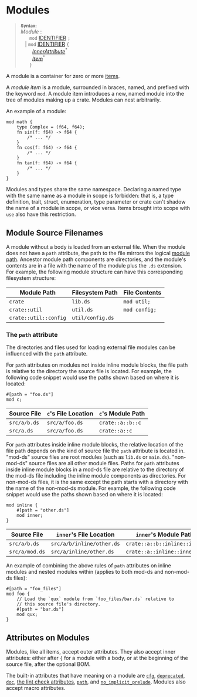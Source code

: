 # Modules

> **<sup>Syntax:</sup>**\
> _Module_ :\
> &nbsp;&nbsp; &nbsp;&nbsp; `mod` [IDENTIFIER] `;`\
> &nbsp;&nbsp; | `mod` [IDENTIFIER] `{`\
> &nbsp;&nbsp; &nbsp;&nbsp;&nbsp;&nbsp; [_InnerAttribute_]<sup>\*</sup>\
> &nbsp;&nbsp; &nbsp;&nbsp;&nbsp;&nbsp; [_Item_]<sup>\*</sup>\
> &nbsp;&nbsp; &nbsp;&nbsp; `}`

A module is a container for zero or more [items].

A _module item_ is a module, surrounded in braces, named, and prefixed with the
keyword `mod`. A module item introduces a new, named module into the tree of
modules making up a crate. Modules can nest arbitrarily.

An example of a module:

```ds
mod math {
    type Complex = (f64, f64);
    fn sin(f: f64) -> f64 {
        /* ... */
    }
    fn cos(f: f64) -> f64 {
        /* ... */
    }
    fn tan(f: f64) -> f64 {
        /* ... */
    }
}
```

Modules and types share the same namespace. Declaring a named type with the
same name as a module in scope is forbidden: that is, a type definition, trait,
struct, enumeration, type parameter or crate can't shadow the name of a
module in scope, or vice versa. Items brought into scope with `use` also have
this restriction.

## Module Source Filenames

A module without a body is loaded from an external file. When the module does
not have a `path` attribute, the path to the file mirrors the logical [module
path]. Ancestor module path components are directories, and the module's
contents are in a file with the name of the module plus the `.ds` extension.
For example, the following module structure can have this corresponding
filesystem structure:

Module Path               | Filesystem Path  | File Contents
------------------------- | ---------------  | -------------
`crate`                   | `lib.ds`         | `mod util;`
`crate::util`             | `util.ds`        | `mod config;`
`crate::util::config`     | `util/config.ds` |

### The `path` attribute

The directories and files used for loading external file modules can be
influenced with the `path` attribute.

For `path` attributes on modules not inside inline module blocks, the file
path is relative to the directory the source file is located. For example, the
following code snippet would use the paths shown based on where it is located:

```ds
#[path = "foo.ds"]
mod c;
```

Source File    | `c`'s File Location | `c`'s Module Path
-------------- | ------------------- | ----------------------
`src/a/b.ds`   | `src/a/foo.ds`      | `crate::a::b::c`
`src/a.ds`     | `src/a/foo.ds`      | `crate::a::c`

For `path` attributes inside inline module blocks, the relative location of
the file path depends on the kind of source file the `path` attribute is
located in. "mod-ds" source files are root modules (such as `lib.ds` or
`main.ds`). "non-mod-ds" source files are all other module files. Paths for `path` attributes inside inline module
blocks in a mod-ds file are relative to the directory of the mod-ds file
including the inline module components as directories. For non-mod-ds files,
it is the same except the path starts with a directory with the name of the
non-mod-ds module. For example, the following code snippet would use the paths
shown based on where it is located:

```ds
mod inline {
    #[path = "other.ds"]
    mod inner;
}
```

Source File    | `inner`'s File Location   | `inner`'s Module Path
-------------- | --------------------------| ----------------------------
`src/a/b.ds`   | `src/a/b/inline/other.ds` | `crate::a::b::inline::inner`
`src/a/mod.ds` | `src/a/inline/other.ds`   | `crate::a::inline::inner`

An example of combining the above rules of `path` attributes on inline modules
and nested modules within (applies to both mod-ds and non-mod-ds files):

```ds
#[path = "foo_files"]
mod foo {
    // Load the `qux` module from `foo_files/bar.ds` relative to
    // this source file's directory.
    #[path = "bar.ds"]
    mod qux;
}
```

## Attributes on Modules

Modules, like all items, accept outer attributes. They also accept inner
attributes: either after `{` for a module with a body, or at the beginning of the
source file, after the optional BOM.

The built-in attributes that have meaning on a module are [`cfg`],
[`deprecated`], [`doc`], [the lint check attributes], [`path`], and
[`no_implicit_prelude`]. Modules also accept macro attributes.

[_InnerAttribute_]: ../attributes.md
[_Item_]: ../items.md
[`cfg`]: ../conditional-compilation.md
[`deprecated`]: ../attributes/diagnostics.md#the-deprecated-attribute
[`doc`]: ../../dsdoc/the-doc-attribute.html
[`no_implicit_prelude`]: ../names/preludes.md#the-no_implicit_prelude-attribute
[`path`]: #the-path-attribute
[IDENTIFIER]: ../identifiers.md
[attribute]: ../attributes.md
[items]: ../items.md
[module path]: ../paths.md
[the lint check attributes]: ../attributes/diagnostics.md#lint-check-attributes
